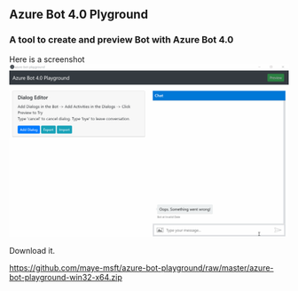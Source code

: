 ## Azure Bot 4.0 Plyground
### A tool to create and preview Bot with Azure Bot 4.0

Here is a screenshot
![screenshot](/quick-start.gif)

Download it.


https://github.com/maye-msft/azure-bot-playground/raw/master/azure-bot-playground-win32-x64.zip